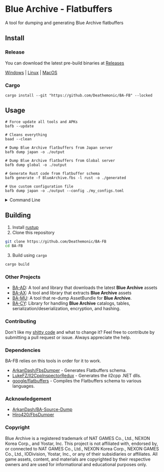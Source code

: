# Blue Archive - Flatbuffers
A tool for dumping and generating Blue Archive flatbuffers


## Install

### Release
You can download the latest pre-build binaries at [Releases](https://github.com/Deathemonic/BA-FB/releases)

[Windows](https://github.com/Deathemonic/BA-FB/releases/latest/download/bafb-windows-x86_64.zip) | [Linux](https://github.com/Deathemonic/BA-FB/releases/latest/download/bafb-linux-x86_64.zip) | [MacOS](https://github.com/Deathemonic/BA-FB/releases/latest/download/bafb-macos-aarch64.zip)

### Cargo
```shell
cargo install --git "https://github.com/Deathemonic/BA-FB" --locked
```

## Usage

```shell
# Force update all tools and APKs
bafb --update

# Cleans everything
baad --clean

# Dump Blue Archive flatbuffers from Japan server
bafb dump japan -o ./output

# Dump Blue Archive flatbuffers from Global server  
bafb dump global -o ./output

# Generate Rust code from flatbuffer schema
bafb generate -f BlueArchive.fbs -l rust -o ./generated

# Use custom configuration file
bafb dump japan -o ./output --config ./my_configs.toml
```

<details>
  <summary>Command Line</summary>

| Command/Option | Short | Description                                               |
|----------------|-------|-----------------------------------------------------------|
| `dump`         |       | Dump Blue Archive flatbuffers                             |
| `generate`     |       | Generate code from flatbuffer schema                      |
| `help`         |       | Print this message or the help of the given subcommand(s) |
| `--config`     |       | Path to configuration file (defaults to `./config.toml`)  |
| `--update`     | `-u`  | Force update all tools and APK files                      |
| `--clean`      | `-c`  | Cleans the cache                                          |
| `--help`       | `-h`  | Print help                                                |
| `--version`    | `-V`  | Print version                                             |

---

### `bafb dump --help`

| Command  | Description                                               |
|----------|-----------------------------------------------------------|
| `japan`  | Dump from Japan server                                    |
| `global` | Dump from Global server                                   |
| `help`   | Print this message or the help of the given subcommand(s) |

---

### `bafb dump {japan|global} --help`

| Option              | Short | Description                           | Default |
|---------------------|-------|---------------------------------------|---------|
| `--output <OUTPUT>` | `-o`  | Output directory for dumped files     |         |
| `--help`            | `-h`  | Print help                            |         |

---

### `bafb generate --help`

| Option                | Short | Description                                                                                                                                                           | Default |
|-----------------------|-------|-----------------------------------------------------------------------------------------------------------------------------------------------------------------------|---------|
| `--fbs <FBS>`         | `-f`  | FlatBuffers schema file (.fbs)                                                                                                                                        |         |
| `--language <LANG>`   | `-l`  | Target language                                                                                                                                                       |         |
| `--output <OUTPUT>`   | `-o`  | Output directory for generated code                                                                                                                                   |         |
| `--help`              | `-h`  | Print help                                                                                                                                                            |         |

**Supported Languages:** `cpp`, `java`, `kotlin`, `kotlin-kmp`, `csharp`, `go`, `python`, `javascript`, `typescript`, `php`, `dart`, `lua`, `lobster`, `rust`, `swift`, `nim`

</details>

## Building

1. Install [rustup](https://rustup.rs)
2. Clone this repository
```sh
git clone https://github.com/Deathemonic/BA-FB
cd BA-FB
```
3. Build using `cargo`
```sh
cargo build
```

### Other Projects

- [BA-AD](https://github.com/Deathemonic/BA-AD): A tool and library that downloads the latest **Blue Archive** assets
- [BA-AX](https://github.com/Deathemonic/BA-AX): A tool and library that extracts **Blue Archive** assets
- [BA-MU](https://github.com/Deathemonic/BA-MU): A tool that re-dump AssetBundle for **Blue Archive**.
- [BA-CY](https://github.com/Deathemonic/BA-CY): Library for handling **Blue Archive** catalogs, tables, serialization/deserialization, encryption, and hashing.


### Contributing
Don't like my [shitty code](https://www.reddit.com/r/programminghorror) and what to change it? Feel free to contribute by submitting a pull request or issue. Always appreciate the help.


### Dependencies
BA-FB relies on this tools in order for it to work.

- [ArkanDash/FbsDumper](https://github.com/ArkanDash/FbsDumper) - Generates Flatbuffers schema.
- [LukeFZ/Il2CppInspectorRedux](https://github.com/LukeFZ/Il2CppInspectorRedux) - Generates the il2cpp .NET dlls.
- [google/flatbuffers](https://github.com/google/flatbuffers) - Compiles the Flatbuffers schema to various languages.

### Acknowledgement
- [ArkanDash/BA-Source-Dump](https://github.com/ArkanDash/BA-Source-Dump)
- [Hiro420/FbsDumper](https://github.com/Hiro420/FbsDumper)

### Copyright
Blue Archive is a registered trademark of NAT GAMES Co., Ltd., NEXON Korea Corp., and Yostar, Inc.
This project is not affiliated with, endorsed by, or connected to NAT GAMES Co., Ltd., NEXON Korea Corp., NEXON GAMES Co., Ltd., IODivision, Yostar, Inc., or any of their subsidiaries or affiliates.
All game assets, content, and materials are copyrighted by their respective owners and are used for informational and educational purposes only.
